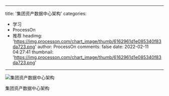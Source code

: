 
---
title: '集团资产数据中心架构'
categories: 
 - 学习
 - ProcessOn
 - 推荐
headimg: 'https://img.processon.com/chart_image/thumb/6162961d1e085340f83da723.png'
author: ProcessOn
comments: false
date: 2022-02-11 04:27:41
thumbnail: 'https://img.processon.com/chart_image/thumb/6162961d1e085340f83da723.png'
---

<div>   
<img class="thumb" alt="集团资产数据中心架构" src="https://img.processon.com/chart_image/thumb/6162961d1e085340f83da723.png" referrerpolicy="no-referrer">
<p>集团资产数据中心架构</p>  
</div>
            